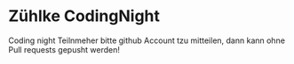 Zühlke CodingNight
===========

Coding night Teilnmeher bitte github Account tzu mitteilen, dann kann ohne Pull requests gepusht werden!
